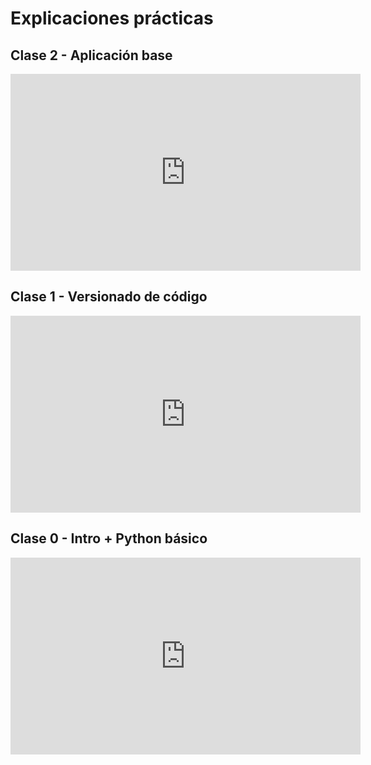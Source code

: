 # Explicaciones prácticas

## Clase 2 - Aplicación base

<iframe width="560" height="315" src="https://www.youtube.com/embed/0Ab92JagUDw" title="Clase 0 - Intro + Python básico" frameborder="0" allow="accelerometer; autoplay; encrypted-media; gyroscope; picture-in-picture; web-share" referrerpolicy="strict-origin-when-cross-origin" allowfullscreen></iframe>

## Clase 1 - Versionado de código

<iframe width="560" height="315" src="https://www.youtube.com/embed/SIM2es4yMjo" title="Clase 0 - Intro + Python básico" frameborder="0" allow="accelerometer; autoplay; encrypted-media; gyroscope; picture-in-picture; web-share" referrerpolicy="strict-origin-when-cross-origin" allowfullscreen></iframe>

## Clase 0 - Intro + Python básico

<iframe width="560" height="315" src="https://www.youtube.com/embed/Gge9wPunfpc" title="Clase 0 - Intro + Python básico" frameborder="0" allow="accelerometer; autoplay; encrypted-media; gyroscope; picture-in-picture; web-share" referrerpolicy="strict-origin-when-cross-origin" allowfullscreen></iframe>